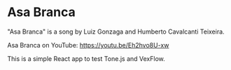 # Asa Branca

"Asa Branca" is a song by Luiz Gonzaga and Humberto Cavalcanti Teixeira.

Asa Branca on YouTube: https://youtu.be/Eh2hvo8U-xw

This is a simple React app to test Tone.js and VexFlow.